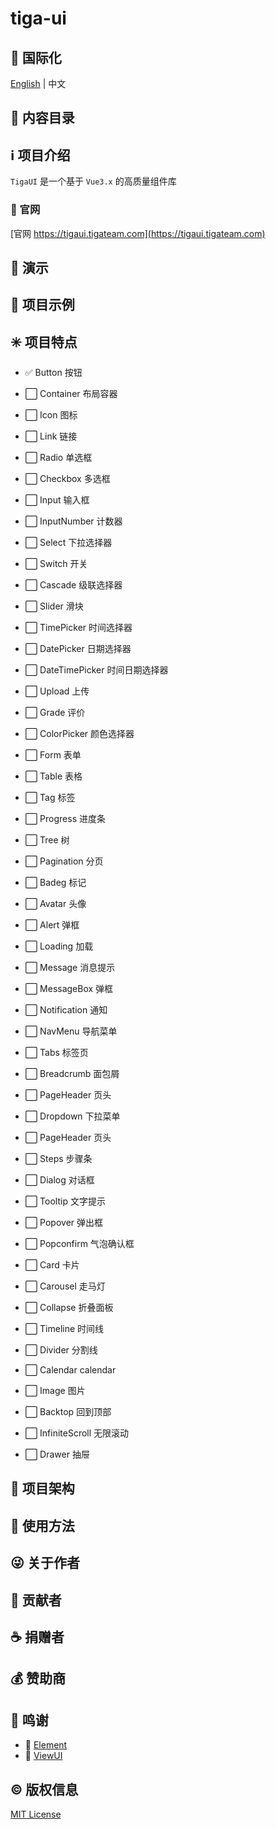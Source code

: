 # tiga-ui

## :large_blue_circle: 国际化

[English](README.md) | 中文

## :book: 内容目录

## :information_source: 项目介绍

`TigaUI` 是一个基于 `Vue3.x` 的高质量组件库

### :bell: 官网

[官网 https://tigaui.tigateam.com](https://tigaui.tigateam.com)

## :foggy: 演示

## :large_blue_diamond: 项目示例

## :eight_spoked_asterisk: 项目特点

* :white_check_mark: Button 按钮
* :white_large_square: Container 布局容器
* :white_large_square: Icon 图标
* :white_large_square: Link 链接

* :white_large_square: Radio 单选框
* :white_large_square: Checkbox 多选框
* :white_large_square: Input 输入框
* :white_large_square: InputNumber 计数器
* :white_large_square: Select 下拉选择器
* :white_large_square: Switch 开关
* :white_large_square: Cascade 级联选择器
* :white_large_square: Slider 滑块
* :white_large_square: TimePicker 时间选择器
* :white_large_square: DatePicker 日期选择器
* :white_large_square: DateTimePicker 时间日期选择器
* :white_large_square: Upload 上传
* :white_large_square: Grade 评价
* :white_large_square: ColorPicker 颜色选择器
* :white_large_square: Form 表单

* :white_large_square: Table 表格
* :white_large_square: Tag 标签
* :white_large_square: Progress 进度条
* :white_large_square: Tree 树
* :white_large_square: Pagination 分页
* :white_large_square: Badeg 标记
* :white_large_square: Avatar 头像

* :white_large_square: Alert 弹框
* :white_large_square: Loading 加载
* :white_large_square: Message 消息提示
* :white_large_square: MessageBox 弹框
* :white_large_square: Notification 通知

* :white_large_square: NavMenu 导航菜单
* :white_large_square: Tabs 标签页
* :white_large_square: Breadcrumb 面包屑
* :white_large_square: PageHeader 页头
* :white_large_square: Dropdown 下拉菜单
* :white_large_square: PageHeader 页头
* :white_large_square: Steps 步骤条

* :white_large_square: Dialog 对话框
* :white_large_square: Tooltip 文字提示
* :white_large_square: Popover 弹出框
* :white_large_square: Popconfirm 气泡确认框
* :white_large_square: Card 卡片
* :white_large_square: Carousel 走马灯
* :white_large_square: Collapse 折叠面板
* :white_large_square: Timeline 时间线
* :white_large_square: Divider 分割线
* :white_large_square: Calendar calendar
* :white_large_square: Image 图片
* :white_large_square: Backtop 回到顶部
* :white_large_square: InfiniteScroll 无限滚动
* :white_large_square: Drawer 抽屉

## :leaves: 项目架构

## :gem: 使用方法

## :stuck_out_tongue_winking_eye: 关于作者

## :stars: 贡献者

## :coffee: 捐赠者

## :moneybag: 赞助商

## :clap: 鸣谢

* :green_heart: [Element](https://element.eleme.cn/#/zh-CN)
* :green_heart: [ViewUI](https://iviewui.com/)

## :copyright: 版权信息

[MIT License](LICENSE)
